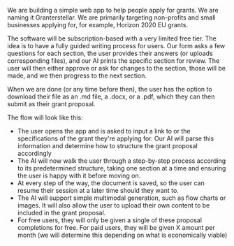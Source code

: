 We are building a simple web app to help people apply for grants. We are naming it Granterstellar. We are primarily targeting non-profits and small businesses applying for, for example, Horizon 2020 EU grants. 

The software will be subscription-based with a very limited free tier. The idea is to have a fully guided writing process for users. Our form asks a few questions for each section, the user provides their answers (or uploads corresponding files), and our AI prints the specific section for review. The user will then either approve or ask for changes to the section, those will be made, and we then progress to the next section.

When we are done (or any time before then), the user has the option to download their file as an .md file, a .docx, or a .pdf, which they can then submit as their grant proposal. 

The flow will look like this:
- The user opens the app and is asked to input a link to or the specifications of the grant they're applying for. Our AI will parse this information and determine how to structure the grant proposal accordingly
- The AI will now walk the user through a step-by-step process according to its predetermined structure, taking one section at a time and ensuring the user is happy with it before moving on.
- At every step of the way, the document is saved, so the user can resume their session at a later time should they want to.
- The AI will support simple multimodal generation, such as flow charts or images. It will also allow the user to upload their own content to be included in the grant proposal.
- For free users, they will only be given a single of these proposal completions for free. For paid users, they will be given X amount per month (we will determine this depending on what is economically viable)